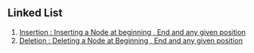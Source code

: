 ## Linked List

1. [Insertion : Inserting a Node at beginning , End and any given position](https://github.com/dsrao711/python-data-structures/blob/main/linkedlist/Insertion.py)
2. [Deletion  : Deleting a Node at Beginning , End and any given position](https://github.com/dsrao711/python-data-structures/blob/main/linkedlist/Deletion.py)

